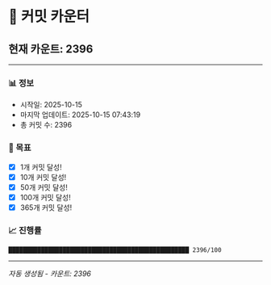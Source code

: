 # 🔢 커밋 카운터

## 현재 카운트: 2396

---

### 📊 정보
- 시작일: 2025-10-15
- 마지막 업데이트: 2025-10-15 07:43:19
- 총 커밋 수: 2396

### 🎯 목표
- [x] 1개 커밋 달성!
- [x] 10개 커밋 달성!
- [x] 50개 커밋 달성!
- [x] 100개 커밋 달성!
- [x] 365개 커밋 달성!

### 📈 진행률
```
██████████████████████████████████████████████████ 2396/100
```

---
*자동 생성됨 - 카운트: 2396*
